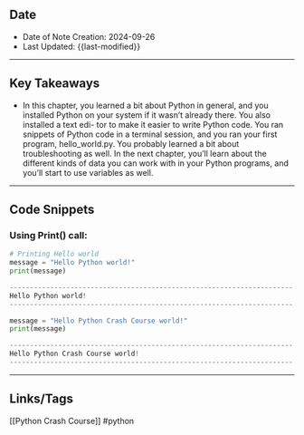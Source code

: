 ## **Date**
- Date of Note Creation: 2024-09-26
- Last Updated: {{last-modified}}

---

## **Key Takeaways**
- In this chapter, you learned a bit about Python in general, and you installed
Python on your system if it wasn’t already there. You also installed a text edi-
tor to make it easier to write Python code. You ran snippets of Python code
in a terminal session, and you ran your first program, hello_world.py. You
probably learned a bit about troubleshooting as well.
In the next chapter, you’ll learn about the different kinds of data you can
work with in your Python programs, and you’ll start to use variables as well.

---

## **Code Snippets**
### **Using Print() call:**
```python
# Printing Hello world 
message = "Hello Python world!"
print(message)

----------------------------------------------------------------------
Hello Python world!
----------------------------------------------------------------------

message = "Hello Python Crash Course world!"
print(message)

----------------------------------------------------------------------
Hello Python Crash Course world!
----------------------------------------------------------------------
```

---

## **Links**/**Tags**

[[Python Crash Course]]
#python 
